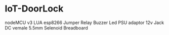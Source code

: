 # IoT-DoorLock
nodeMCU v3 LUA esp8266
Jumper
Relay
Buzzer
Led
PSU adaptor 12v
Jack DC vemale 5.5mm
Selenoid
Breadboard
